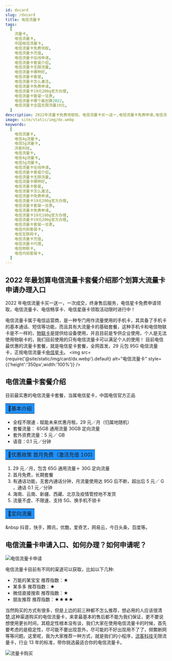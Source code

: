 ```yaml
---
id: dxcard
slug: /dxcard
title: 电信流量卡
tags:
  [
    流量卡,
    电信流量卡,
    中国电信流量卡,
    电信流量卡免费领取,
    电信流量卡充值,
    电信流量卡在线申请,
    电信流量卡套餐介绍,
    电信流量卡无限流量,
    电信流量卡哪种好,
    电信流量卡套餐,
    电信流量卡怎么激活,
    电信流量卡免费申请,
    电信流量卡19元200g官方办理,
    电信流量卡套餐一览表,
    电信流量卡哪个最划算2022,
    电信流量卡全国无限流量19元,
  ]
description: 2022年流量卡免费领取啦，电信流量卡买一送一,电信流量卡免费申请,电信流量卡充值教程,电信流量卡申请入口,2022年电信流量卡免费申请
image: site/static/img/dx.webp
keywords:
  [
    电信流量卡,
    电信4g流量卡,
    电信5g流量卡,
    流客科技,
    电信流量卡,
    电信4g流量卡,
    电信5g流量卡,
    电信流量卡在线申请,
    电信流量卡套餐介绍,
    电信流量卡无限流量,
    电信流量卡哪种好,
    电信流量卡套餐,
    电信流量卡怎么激活,
    电信流量卡免费申请,
    电信流量卡19元200g官方办理,
    电信流量卡套餐一览表,
    电信流量卡免费申请,
    电信流量卡19元100g官方办理,
    电信流量卡19元200g官方办理,
    电信流量卡套餐一览表,
    电信内部套餐卡,
    电信互联网卡,
    电信流量卡充值,
    电信流量卡代理,
    电信物联卡,
    电信内部套餐卡,
  ]
---
```


## 2022 年最划算电信流量卡套餐介绍那个划算大流量卡申请办理入口

2022 年电信流量卡买一送一，一次成交，终身售后服务，电信星卡免费申请领取，电信流量卡、电信畅享卡、电信星唐卡领取活动限时进行中！

电信流量卡属于电信运营商，是一种专门用作流量使用的手机卡，其具备了手机卡的基本通话、短信等功能，而且具有大流量卡的基础套餐，这种手机卡和电信物联卡是不一样的，[物联卡](https://baike.baidu.com/item/%E7%89%A9%E8%81%94%E5%8D%A1)是提供给设备使用，并且目前是专供企业使用，个人是无法使用物联卡的，我们目前使用的只有电信流量卡可以满足个人的使用！
目前电信最优惠的流量卡套餐，就是电信星卡套餐，全网首发，29 元包 95G 电信流量卡，正规电信流量卡[电信星卡](/docs/cx)。
<img
src={require('@site/static/img/card/dx.webp').default}
alt="电信流量卡"
style={{'height':'350px',width:'100%'}}
/>

## 电信流量卡套餐介绍

目前最实惠的电信流量卡套餐，当属电信星卡，中国电信官方正品

<table>
  <tr>
    <td bgcolor="#1E90FF">&#128226;基本介绍</td>
  </tr>
</table>

- 全程不限速﹣赋能未来优惠月租，29 元／月（归属地随机）
- 套餐流量： 65GB 通用流量 30GB 定向流量
- 套外资费流量：5 元／ GB
- 语音：0.1 元／分钟

<table>
  <tr>
    <td bgcolor="#1E90FF">&#128226;优惠政策 首月免费（激活充值 100)</td>
  </tr>
</table>

1. 29 元／月，包含 65G 通用流量＋ 30G 定向流量
2. 首月免费，长期套餐
3. 有通话功能，无套内通话分钟，月流量使用达 95G 后不断，超出后 5 元／ G ，通话 0.1 元／分钟
4. 海南、云南、新疆、西藏、北京及疫情管控地不发货
5. 流量不虚、不限速、支持 5G、换手机不锁卡

<table>
  <tr>
    <td bgcolor="#1E90FF">&#128226;定向流量</td>
  </tr>
</table>

&nbsp 抖音，快手，腾讯，优酷，爱奇艺，网易云，今日头条，百度等。

## 电信流量卡申请入口、如何办理？如何申请呢？

![电信流量卡申请](https://s3.bmp.ovh/imgs/2022/05/07/502910d3c15ce92f.png)

电信流量卡目前有不同的渠道可以获取，比如以下几种:

- 万能的某宝宝 推荐指数：★
- 某多多 推荐指数：★
- 微信直接搜索 推荐指数：★
- 朋友推荐 推荐指数：★★★★

当然购买的方式有很多，但是上边的前三种都不怎么推荐，想必用的人应该很清楚,这种渠道购买的电信流量卡，来拿最基本的售后都不能为我们保证，更不要说想使用更长时间，其稳定性根本没有谈，我们大家在使用电信流量卡的时候，首先要考虑的是稳定性，尽可能不要出现意外，尽可能的不好出现用不了了，频繁断网等等问题。这里呢，我为大家推荐一种方式，就是我们的小程序，[流客科技](https://www.liuketh.cn)无限流量卡，行业 13 年的标准，带你挑选最适合你的电信流量卡。

![流量卡购买](@site/static/img/card/shop.webp)

